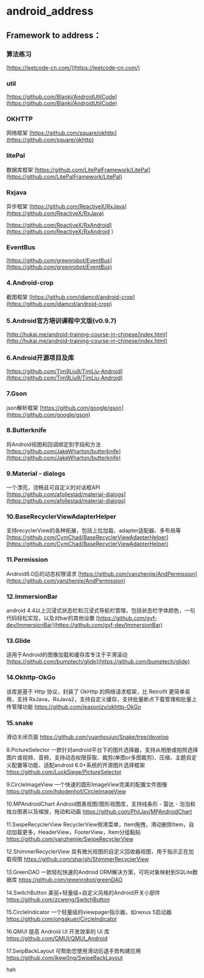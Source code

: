 # android_address

## Framework to address：

### 算法练习
[https://leetcode-cn.com/](https://leetcode-cn.com/)

### util
[https://github.com/Blankj/AndroidUtilCode](https://github.com/Blankj/AndroidUtilCode)
### OKHTTP
网络框架
[https://github.com/square/okhttp](https://github.com/square/okhttp)
   
### litePal
数据库框架
[https://github.com/LitePalFramework/LitePal](https://github.com/LitePalFramework/LitePal)
  
### Rxjava
异步框架
[https://github.com/ReactiveX/RxJava](https://github.com/ReactiveX/RxJava)

[https://github.com/ReactiveX/RxAndroid](https://github.com/ReactiveX/RxAndroid )

### EventBus
[https://github.com/greenrobot/EventBus](https://github.com/greenrobot/EventBus)
    
### 4.Android-crop 
截图框架
[https://github.com/jdamcd/android-crop](https://github.com/jdamcd/android-crop)
    
### 5.Android官方培训课程中文版(v0.9.7)
[http://hukai.me/android-training-course-in-chinese/index.html](http://hukai.me/android-training-course-in-chinese/index.html)

### 6.Android开源项目及库
[https://github.com/Tim9Liu9/TimLiu-Android](https://github.com/Tim9Liu9/TimLiu-Android)

### 7.Gson
json解析框架
[https://github.com/google/gson](https://github.com/google/gson)

### 8.Butterknife
将Android视图和回调绑定到字段和方法
[https://github.com/JakeWharton/butterknife](https://github.com/JakeWharton/butterknife)

### 9.Material - dialogs
一个漂亮，流畅且可自定义的对话框API
[https://github.com/afollestad/material-dialogs](https://github.com/afollestad/material-dialogs)

### 10.BaseRecyclerViewAdapterHelper
支持recyclerView的各种拓展，包括上拉加载、adapter适配器、多布局等
[https://github.com/CymChad/BaseRecyclerViewAdapterHelper](https://github.com/CymChad/BaseRecyclerViewAdapterHelper)

### 11.Permission
Android6.0后的动态权限请求
[https://github.com/yanzhenjie/AndPermission](https://github.com/yanzhenjie/AndPermission)

### 12.ImmersionBar
android 4.4以上沉浸式状态栏和沉浸式导航栏管理，包括状态栏字体颜色，一句代码轻松实现，以及对bar的其他设置
[https://github.com/gyf-dev/ImmersionBar](https://github.com/gyf-dev/ImmersionBar)

### 13.Glide
适用于Android的图像加载和缓存库专注于平滑滚动
[https://github.com/bumptech/glide](https://github.com/bumptech/glide)

### 14.Okhttp-OkGo
该库是基于 Http 协议，封装了 OkHttp 的网络请求框架，比 Retrofit 更简单易用，支持 RxJava，RxJava2，支持自定义缓存，支持批量断点下载管理和批量上传管理功能
https://github.com/jeasonlzy/okhttp-OkGo

### 15.snake 
滑动关闭页面
https://github.com/yuanhoujun/Snake/tree/develop

8.PictureSelector
一款针对android平台下的图片选择器，支持从相册或拍照选择图片或视频、音频，支持动态权限获取、裁剪(单图or多图裁剪)、压缩、主题自定义配置等功能、适配android 6.0+系统的开源图片选择框架
https://github.com/LuckSiege/PictureSelector

9.CircleImageView
一个快速的圆形ImageView完美的配置文件图像
https://github.com/hdodenhof/CircleImageView

10.MPAndroidChart
Android图表视图/图形视图库，支持线条形 - 雷达 - 泡泡和烛台图表以及缩放，拖动和动画
https://github.com/PhilJay/MPAndroidChart

11.SwipeRecyclerView
RecyclerView侧滑菜单，Item拖拽，滑动删除Item，自动加载更多，HeaderView，FooterView，Item分组黏贴
https://github.com/yanzhenjie/SwipeRecyclerView

12.ShimmerRecyclerView
具有微光视图的自定义回收器视图，用于指示正在加载视图
https://github.com/sharish/ShimmerRecyclerView

13.GreenDAO
一款轻松快速的Android ORM解决方案，可将对象映射到SQLite数据库
https://github.com/greenrobot/greenDAO

14.SwitchButton
美丽+轻量级+自定义风格的Android开关小部件
https://github.com/zcweng/SwitchButton

15.CircleIndicator
一个轻量级的viewpager指示器，如nexus 5启动器
https://github.com/ongakuer/CircleIndicator

16.QMUI
提高 Android UI 开发效率的 UI 库
https://github.com/QMUI/QMUI_Android

17.SwipBackLayout
可帮助您使用滑动后退手势构建应用
https://github.com/ikew0ng/SwipeBackLayout


hah